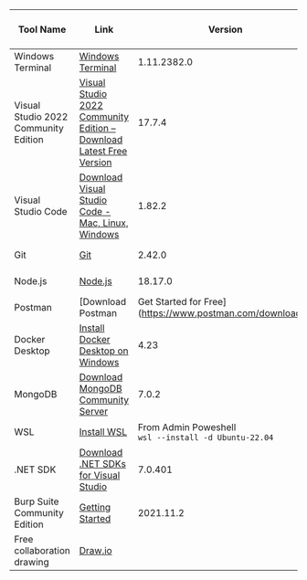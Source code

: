 | Tool Name | Link | Version | Last Checked on |
| --- | --- | --- | --- |
| Windows Terminal | [Windows Terminal](https://www.microsoft.com/en-us/p/windows-terminal/9n0dx20hk701?activetab=pivot:overviewtab) | 1.11.2382.0 | Oct 1, 2023 |
| Visual Studio 2022 Community Edition | [Visual Studio 2022 Community Edition – Download Latest Free Version](https://visualstudio.microsoft.com/vs/community/) | 17.7.4 | Oct 1, 2023 |
| Visual Studio Code | [Download Visual Studio Code - Mac, Linux, Windows](https://code.visualstudio.com/download) | 1.82.2 | Oct 1, 2023 |
| Git | [Git](https://git-scm.com/downloads) | 2.42.0 | Oct 1, 2023 |
| Node.js | [Node.js](https://nodejs.org/en/download/) | 18.17.0 | Oct 1, 2023 |
| Postman | [Download Postman | Get Started for Free](https://www.postman.com/downloads/) | v10.18.7 | Oct 1, 2023 |
| Docker Desktop | [Install Docker Desktop on Windows](https://docs.docker.com/docker-for-windows/install/) | 4.23 | Oct 1, 2023 |
| MongoDB | [Download MongoDB Community Server](https://www.mongodb.com/try/download/community) | 7.0.2 | Oct 1, 2023 |
| WSL| [Install WSL](https://learn.microsoft.com/en-us/windows/wsl/install#install-wsl-command) | From Admin Poweshell <br> `wsl --install -d Ubuntu-22.04` | Oct 1, 2023 |
| .NET SDK | [Download .NET SDKs for Visual Studio](https://dotnet.microsoft.com/download/dotnet/7.0) | 7.0.401 | Oct 1, 2023 |
| Burp Suite Community Edition | [Getting Started](https://portswigger.net/burp/communitydownload) | 2021.11.2 | Oct 1, 2023 |
|Free collaboration drawing| [Draw.io](https://app.diagrams.net/) |  | Oct 1, 2023 |

